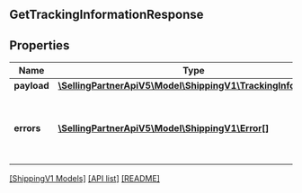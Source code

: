 ## GetTrackingInformationResponse

## Properties

Name | Type | Description | Notes
------------ | ------------- | ------------- | -------------
**payload** | [**\SellingPartnerApiV5\Model\ShippingV1\TrackingInformation**](TrackingInformation.md) |  | [optional]
**errors** | [**\SellingPartnerApiV5\Model\ShippingV1\Error[]**](Error.md) | A list of error responses returned when a request is unsuccessful. | [optional]

[[ShippingV1 Models]](../) [[API list]](../../Api) [[README]](../../../README.md)
